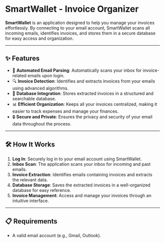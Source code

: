 # SmartWallet - Invoice Organizer

**SmartWallet** is an application designed to help you manage your invoices effortlessly. By connecting to your email account, SmartWallet scans all incoming emails, identifies invoices, and stores them in a secure database for easy access and organization.

---

## ✨ Features
- 📨 **Automated Email Parsing**: Automatically scans your inbox for invoice-related emails upon login.
- 🔍 **Invoice Detection**: Identifies and extracts invoices from your emails using advanced algorithms.
- 💾 **Database Integration**: Stores extracted invoices in a structured and searchable database.
- 📊 **Efficient Organization**: Keeps all your invoices centralized, making it easier to track expenses and manage your finances.
- 🔒 **Secure and Private**: Ensures the privacy and security of your email data throughout the process.

---

## 🛠️ How It Works
1. **Log In**: Securely log in to your email account using SmartWallet.
2. **Inbox Scan**: The application scans your inbox for incoming and past emails.
3. **Invoice Extraction**: Identifies emails containing invoices and extracts the relevant data.
4. **Database Storage**: Saves the extracted invoices in a well-organized database for easy reference.
5. **Invoice Management**: Access and manage your invoices through an intuitive interface.

---

## 📋 Requirements
- A valid email account (e.g., Gmail, Outlook).
